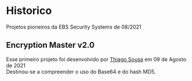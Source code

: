 # Historico
Projetos pioneiros da EBS Security Systems de 08/2021

## Encryption Master v2.0

Esse primeiro projeto foi desenvolvido por [Thiago Sousa](https://github.com/thiagosousa81) em 09 de Agosto de 2021
<br>
Destinou-se a compreender o uso do Base64 e do hash MD5. 

